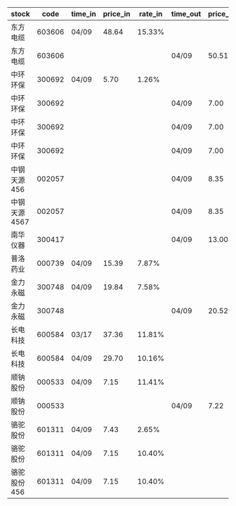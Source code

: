 |stock|code|time_in|price_in|rate_in|time_out|price_out|rate_out|person|
|---|---|---|---|---|---|---|---|---|
|东方电缆|603606|04/09|48.64|15.33%||||张浩|
|东方电缆|603606||||04/09|50.51|15.95%|张浩|
|中环环保|300692|04/09|5.70|1.26%||||王军|
|中环环保|300692||||04/09|7.00|3.19%|王军|
|中环环保|300692||||04/09|7.00|3.21%|王军|
|中环环保|300692||||04/09|7.00|3.26%|王军|
|中钢天源456|002057||||04/09|8.35|7.93%|张浩|
|中钢天源4567|002057||||04/09|8.35|7.93%|张浩|
|南华仪器|300417||||04/09|13.00|8.51%|王军|
|普洛药业|000739|04/09|15.39|7.87%||||张浩|
|金力永磁|300748|04/09|19.84|7.58%||||张浩|
|金力永磁|300748||||04/09|20.52|7.85%|张浩|
|长电科技|600584|03/17|37.36|11.81%||||张浩|
|长电科技|600584|04/09|29.70|10.16%||||张浩|
|顺钠股份|000533|04/09|7.15|11.41%||||张浩|
|顺钠股份|000533||||04/09|7.22|11.50%|张浩|
|骆驼股份|601311|04/09|7.43|2.65%||||王军|
|骆驼股份|601311|04/09|7.15|10.40%||||王军|
|骆驼股份456|601311|04/09|7.15|10.40%||||王军|
